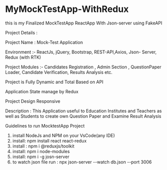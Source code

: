 # MyMockTestApp-WithRedux
this is my Finalized MockTestApp ReactApp With Json-server using FakeAPI 

Project Details :

Project Name : Mock-Test Application

Environment :- ReactJs, jQuery, Bootstrap, REST-API,Axios, Json- Server, Redux (with RTK)

Project Modules :- Candidates Registration ,
Admin Section , QuestionPaper Loader, Candidate
Verification, Results Analysis etc.

Project is Fully Dynamic and Total Based on API

Application State manage by Redux

Project Design Responsive 

Description :  This Application useful to Education
Institutes and  Teachers as well as Students to create
own Question Paper and Examine Result Analysis



Guidelines to run MocktestApp Project
1. install NodeJs and NPM on your VsCode(any IDE)
2. install: npm install react react-redux
3. install : npm i @reduxjs/toolkit
4. install: npm i node-modules
5. install: npm i -g josn-server
6. to watch json file run : npx json-server --watch db.json --port 3006
